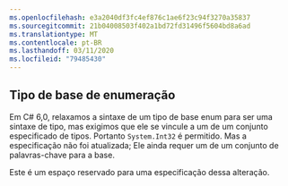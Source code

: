 ```yaml
---
ms.openlocfilehash: e3a2040df3fc4ef876c1ae6f23c94f3270a35837
ms.sourcegitcommit: 21b04008503f402a1bd72fd31496f5604bd8a6ad
ms.translationtype: MT
ms.contentlocale: pt-BR
ms.lasthandoff: 03/11/2020
ms.locfileid: "79485430"
---
```

## <a name="enum-base-type"></a>Tipo de base de enumeração

Em C# 6,0, relaxamos a sintaxe de um tipo de base enum para ser uma sintaxe de tipo, mas exigimos que ele se vincule a um de um conjunto especificado de tipos. Portanto `System.Int32` é permitido. Mas a especificação não foi atualizada; Ele ainda requer um de um conjunto de palavras-chave para a base.

Este é um espaço reservado para uma especificação dessa alteração.
